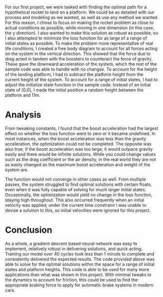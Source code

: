 For our first project, we were tasked with finding the optimal path for a hypothetical rocket to land on a platform. We could be as detailed with our process and
modeling as we wanted, as well as use any method we wanted. For this reason, I chose to focus on making the rocket problem as close to actual conditions as possible, 
while moving in one dimension (in this case, the y direction). I also wanted to make this solution as robust as possible, so I also attempted to minimize the loss 
function for as large of a range of initial states as possible.
To make the problem more representative of real life conditions, I created a free body diagram to account for all forces acting on the system in the vertical direction.
This showed that the force due to drag acted in tandem with the boosters to counteract the force of gravity. These gave the downward acceleration of the system, which 
the rest of the sample code was able to handle with no changes. To account for the height of the landing platform, I had to subtract the platform height from the current 
height of the system. To account for a range of initial states, I had to adjust the initialize state function in the sample code. Instead of an initial state of [0,0], I 
made the initial position a random height between the platform and 11m.

# Analysis
From tweaking constants, I found that the boost acceleration had the largest effect on whether the loss function went to zero or it became undefined. In most 
instances, when the boost acceleration was less than the gravity acceleration, the optimization could not be completed. The opposite was also true; if the boost 
acceleration was too large, it would outpace gravity easily and there would be infinite solutions. While you could change values such as the drag coefficient or the air 
density, in the real world they are not as easily changed as the maximum boost acceleration and weight of the system are.

The function would not converge in other cases as well. From multiple passes, the system struggled to find optimal solutions with certain floats, even when it
was fully capable of solving for much larger initial states. Occasionally, the optimization would yield no change in the loss function, staying high throughout. This 
also occurred frequently when an initial velocity was applied; under the current time constraint I was unable to devise a solution to this, so initial velocities were 
ignored for this project.

# Conclusion
As a whole, a gradient descent based neural network was easy to implement, relatively robust in delivering solutions, and quick acting. Training our model over
40 cycles took less than 1 minute to complete and consistently delivered the expected results. The code provided above was able to solve for the optimal solutions within
the space for a range of initial states and platform heights. This code is able to be used for many more applications than what was shown in this project. With minimal
tweaks to the dynamics to account for friction, this could be used to find the appropriate braking force to apply for automatic brake systems in modern cars.

